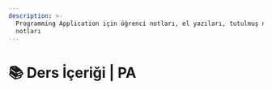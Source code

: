 ```yaml
---
description: >-
  Programming Application için öğrenci notları, el yazıları, tutulmuş notlar
  notları
---
```


# 📚 Ders İçeriği \| PA
